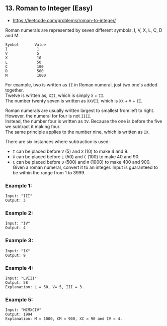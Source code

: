 ## 13. Roman to Integer (Easy)
- <https://leetcode.com/problems/roman-to-integer/>

Roman numerals are represented by seven different symbols: I, V, X, L, C, D and M.

    Symbol       Value
    I             1
    V             5
    X             10
    L             50
    C             100
    D             500
    M             1000

For example, two is written as `II` in Roman numeral, just two one's added together.  
Twelve is written as, `XII`, which is simply `X` + `II`.  
The number twenty seven is written as `XXVII`, which is `XX` + `V` + `II`.  

Roman numerals are usually written largest to smallest from left to right. However, the numeral for four is not `IIII`.  
Instead, the number four is written as `IV`. Because the one is before the five we subtract it making four.  
The same principle applies to the number nine, which is written as `IX`.  

There are six instances where subtraction is used:
- `I` can be placed before `V` (5) and `X` (10) to make 4 and 9. 
- `X` can be placed before `L` (50) and `C` (100) to make 40 and 90. 
- `C` can be placed before `D` (500) and `M` (1000) to make 400 and 900.
Given a roman numeral, convert it to an integer. Input is guaranteed to be within the range from 1 to 3999.

### Example 1:
    Input: "III"
    Output: 3

### Example 2:
    Input: "IV"
    Output: 4

### Example 3:
    Input: "IX"
    Output: 9

### Example 4:
    Input: "LVIII"
    Output: 58
    Explanation: L = 50, V= 5, III = 3.

### Example 5:
    Input: "MCMXCIV"
    Output: 1994
    Explanation: M = 1000, CM = 900, XC = 90 and IV = 4.
